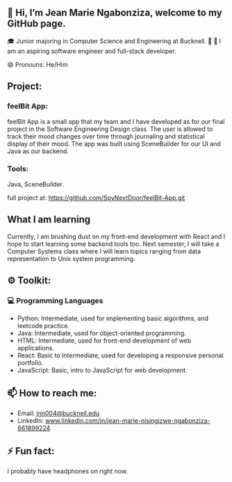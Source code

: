 ## 👋 Hi, I’m Jean Marie Ngabonziza, welcome to my GitHub page. 
🎓 Junior majoring in Computer Science and Engineering at Bucknell. 
💾 👀 I am an aspiring software engineer and full-stack developer.

😄 Pronouns: He/Him

## Project:
### feelBit App:
feelBit App is a small app that my team and I have developed as for our final project in the Software Engineering Design class. 
The user is allowed to track their mood changes over time through journaling and statistical display of their mood. 
The app was built using SceneBuilder for our UI and Java as our backend.

### Tools:
Java, SceneBuilder. 

full project at: https://github.com/SpyNextDoor/feelBit-App.git


## What I am learning
Currently, I am brushing dust on my front-end development with React and I hope to start learning
some backend tools too. Next semester, I will take a Computer Systems class where I will learn topics
ranging from data representation to Unix system programming. 

## ⚙️ Toolkit:
### 💻 Programming Languages

- Python: Intermediate, used for implementing basic algorithms, and leetcode practice.
- Java: Intermediate, used for object-oriented programming. 
- HTML: Intermediate, used for front-end development of web applications.
- React: Basic to Intermediate, used for developing a responsive personal portfolio. 
- JavaScript: Basic, intro to JavaScript for web development. 

## 📫 How to reach me:
- Email: jnn004@bucknell.edu
- LinkedIn: www.linkedin.com/in/jean-marie-nisingizwe-ngabonziza-661899224

## ⚡ Fun fact:
I probably have headphones on right now. 

<!---
SpyNextDoor/SpyNextDoor is a ✨ special ✨ repository because its `README.md` (this file) appears on your GitHub profile.
You can click the Preview link to take a look at your changes.
--->
